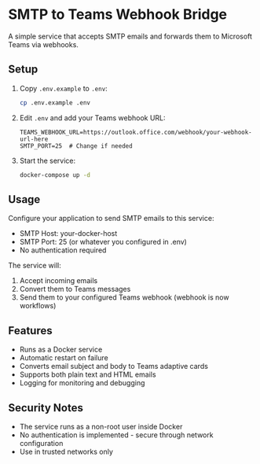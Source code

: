 # SMTP to Teams Webhook Bridge

A simple service that accepts SMTP emails and forwards them to Microsoft Teams via webhooks.

## Setup

1. Copy `.env.example` to `.env`:
   ```bash
   cp .env.example .env
   ```

2. Edit `.env` and add your Teams webhook URL:
   ```
   TEAMS_WEBHOOK_URL=https://outlook.office.com/webhook/your-webhook-url-here
   SMTP_PORT=25  # Change if needed
   ```

3. Start the service:
   ```bash
   docker-compose up -d
   ```

## Usage

Configure your application to send SMTP emails to this service:

- SMTP Host: your-docker-host
- SMTP Port: 25 (or whatever you configured in .env)
- No authentication required

The service will:
1. Accept incoming emails
2. Convert them to Teams messages
3. Send them to your configured Teams webhook (webhook is now workflows)

## Features

- Runs as a Docker service
- Automatic restart on failure
- Converts email subject and body to Teams adaptive cards
- Supports both plain text and HTML emails
- Logging for monitoring and debugging

## Security Notes

- The service runs as a non-root user inside Docker
- No authentication is implemented - secure through network configuration
- Use in trusted networks only
